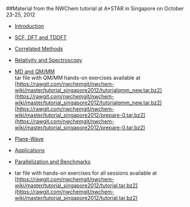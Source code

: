 ##Material from the NWChem tutorial at A*STAR in Singapore on October 23-25, 2012

* [Introduction](https://rawgit.com/nwchemgit/nwchem-wiki/master/tutorial_singapore2012/2_NWChem_Intro.pdf)

* [SCF, DFT and TDDFT](https://rawgit.com/nwchemgit/nwchem-wiki/master/tutorial_singapore2012/3_NWChem_DFT_TDDFT.pdf)

* [Correlated Methods](https://rawgit.com/nwchemgit/nwchem-wiki/master/tutorial_singapore2012/4_NWChem_CC_TCE.pdf)

* [Relativity and Spectroscopy](https://rawgit.com/nwchemgit/nwchem-wiki/master/tutorial_singapore2012/5_NWChem_Relativity_Spectroscopy_BSE.pdf)

* [MD and QM/MM](https://rawgit.com/nwchemgit/nwchem-wiki/master/tutorial_singapore2012/6_NWChem_MD_QMMM.pdf)  
 tar file with QM/MM hands-on exercises available at  
 [https://rawgit.com/nwchemgit/nwchem-wiki/master/tutorial_singapore2012/tutorialqmm_new.tar.bz2](https://rawgit.com/nwchemgit/nwchem-wiki/master/tutorial_singapore2012/tutorialqmm_new.tar.bz2)  
 [https://rawgit.com/nwchemgit/nwchem-wiki/master/tutorial_singapore2012/prepare-0.tar.bz2](https://rawgit.com/nwchemgit/nwchem-wiki/master/tutorial_singapore2012/prepare-0.tar.bz2)  

* [Plane-Wave](https://rawgit.com/nwchemgit/nwchem-wiki/master/tutorial_singapore2012/7_NWChem_NWPW.pdf)

* [Applications](https://rawgit.com/nwchemgit/nwchem-wiki/master/tutorial_singapore2012/8_critical_discussion.pdf)

* [Parallelization and Benchmarks](https://rawgit.com/nwchemgit/nwchem-wiki/master/tutorial_singapore2012/9_parallelization_benchmarks.pdf)

* tar file with hands-on exercises for all sessions available at  
[https://rawgit.com/nwchemgit/nwchem-wiki/master/tutorial_singapore2012/tutorial.tar.bz2](https://rawgit.com/nwchemgit/nwchem-wiki/master/tutorial_singapore2012/tutorial.tar.bz2)
